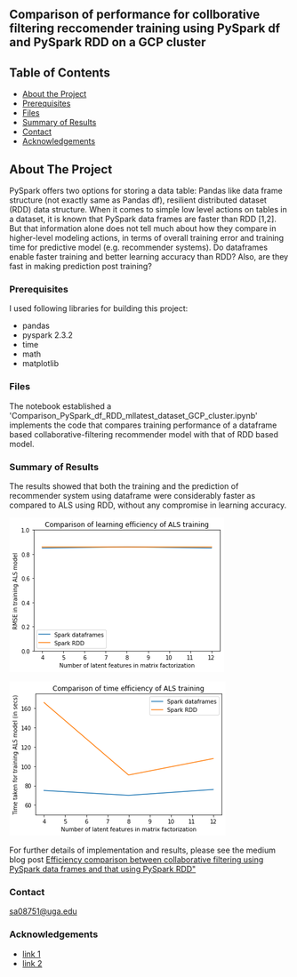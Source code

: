 ## Comparison of performance for collborative filtering reccomender training using PySpark df and PySpark RDD on a GCP cluster


<!-- TABLE OF CONTENTS -->
## Table of Contents

* [About the Project](#about-the-project)
* [Prerequisites](#prerequisites)
* [Files](#files)
* [Summary of Results](#summary)
* [Contact](#contact)
* [Acknowledgements](#acknowledgements)

<!-- ABOUT THE PROJECT -->
## About The Project

PySpark offers two options for storing a data table: Pandas like data frame structure (not exactly same as Pandas df), resilient distributed dataset (RDD) data structure. When it comes to simple low level actions on tables in a dataset, it is known that PySpark data frames are faster than RDD [1,2]. But that information alone does not tell much about how they compare in higher-level modeling actions, in terms of overall training error and training time for predictive model (e.g. recommender systems). Do dataframes enable faster training and better learning accuracy than RDD? Also, are they fast in making prediction post training?

### Prerequisites
I used following libraries for building this project:

- pandas 
- pyspark 2.3.2
- time 
- math
- matplotlib

### Files
The notebook  established a 'Comparison_PySpark_df_RDD_mllatest_dataset_GCP_cluster.ipynb' implements the code that compares training performance of a dataframe based collaborative-filtering recommender model with that of RDD based model. 

### Summary of Results
The results showed that both the training and the prediction of recommender system using dataframe were considerably faster as compared to ALS using RDD, without any compromise in learning accuracy. 

![RMSE](https://github.com/s-arora-1987/Comparison_PySpark_df_RDD_mllatest_dataset_GCP_cluster/blob/main/rmse_ALS.png)

![TrainingTime](https://github.com/s-arora-1987/Comparison_PySpark_df_RDD_mllatest_dataset_GCP_cluster/blob/main/time_ALS.png)

For further details of implementation and results, please see the medium blog post [Efficiency comparison between collaborative filtering using PySpark data frames and that using PySpark RDD"](https://sarora-69521.medium.com/efficiency-comparison-between-collaborative-filtering-using-pyspark-data-frames-and-that-using-88ff4e785679) 

### Contact
sa08751@uga.edu

### Acknowledgements
* [link 1](https://www.adsquare.com/comparing-performance-of-spark-dataframes-api-to-spark-rdd/)
* [link 2](https://spark.apache.org/docs/2.2.0/ml-collaborative-filtering.html) 


